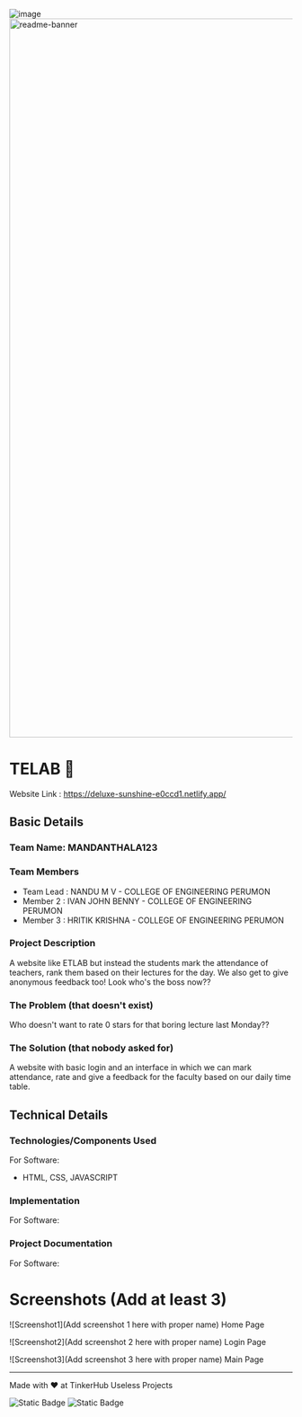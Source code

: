 ![image](https://github.com/user-attachments/assets/9c6831b5-28bb-42ca-800e-c7ef36ab6c0f)<img width="1280" alt="readme-banner" src="https://github.com/user-attachments/assets/35332e92-44cb-425b-9dff-27bcf1023c6c">

# TELAB 🎯
Website Link    :    https://deluxe-sunshine-e0ccd1.netlify.app/

## Basic Details
### Team Name: MANDANTHALA123


### Team Members
- Team Lead : NANDU M V - COLLEGE OF ENGINEERING PERUMON
- Member 2  : IVAN JOHN BENNY - COLLEGE OF ENGINEERING PERUMON
- Member 3  : HRITIK KRISHNA - COLLEGE OF ENGINEERING PERUMON

### Project Description
A website like ETLAB but instead the students mark the attendance of teachers, rank them based on their lectures for the day. We also get to give anonymous feedback too! Look who's the boss now??

### The Problem (that doesn't exist)
Who doesn't want to rate 0 stars for that boring lecture last Monday??

### The Solution (that nobody asked for)
A website with basic login and an interface in which we can mark attendance, rate and give a feedback for the faculty based on our daily time table.

## Technical Details
### Technologies/Components Used
For Software:
- HTML, CSS, JAVASCRIPT

### Implementation
For Software:


### Project Documentation
For Software:

# Screenshots (Add at least 3)
![Screenshot1](Add screenshot 1 here with proper name)
Home Page

![Screenshot2](Add screenshot 2 here with proper name)
Login Page

![Screenshot3](Add screenshot 3 here with proper name)
Main Page

---
Made with ❤️ at TinkerHub Useless Projects 

![Static Badge](https://img.shields.io/badge/TinkerHub-24?color=%23000000&link=https%3A%2F%2Fwww.tinkerhub.org%2F)
![Static Badge](https://img.shields.io/badge/UselessProject--24-24?link=https%3A%2F%2Fwww.tinkerhub.org%2Fevents%2FQ2Q1TQKX6Q%2FUseless%2520Projects)




